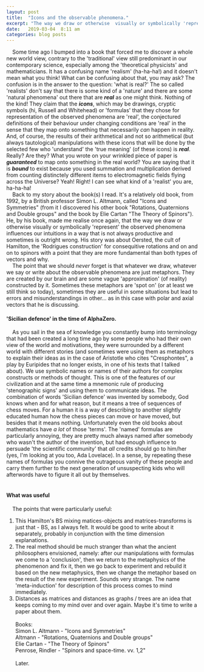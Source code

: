 ```yaml
---
layout: post
title:  "Icons and the observable phenomena."
excerpt: "The way we draw or otherwise  visually or symbolically 'represent' the observed phenomena influences our intuitions in a way that is not always productive and sometimes is outright wrong as in the case of 'arrows' and polar / axial vectors."
date:   2019-03-04  8:11 am
categories: blog posts
---
```


&nbsp;&nbsp;&nbsp;&nbsp;Some time ago I bumped into a book that forced me to discover a whole new world view, contrary to the 'traditional' view still predominant in our contemporary science, especially among the 'theoretical physicists' and mathematicians. It has a confusing name 'realism' (ha-ha-ha!) and it doesn't mean what you think! What can be confusing about that, you may ask? The confusion is in the answer to the question: 'what is real?' The so called 'realists' don't say that there is some kind of a 'nature' and there are some 'natural phenomena' out there that are _**real**_ as one might think. Nothing of the kind! They claim that the _**icons**_, which may be drawings, cryptic symbols (hi, Russell and Whitehead) or 'formulas' that they chose for representation of the observed phenomena are 'real', the conjectured definitions of their behaviour under changing conditions are 'real' in the sense that they map onto something that necessarily _can_ happen in reality. And, of course, the results of their arithmetical and not so arithmetical (but always tautological) manipulations with these icons that will be done by the selected few who 'understand' the 'true meaning' (of these icons) is _**real**_. Really? Are they? What you wrote on your wrinkled piece of paper is _**guaranteed**_ to map onto something in the real world? You are saying that it is _**bound**_ to exist because you used summation and multiplication derived from counting distinctely different items to electromagnetic fields flying across the Universe? Yeah! Right! I can see what kind of a 'realist' you are, ha-ha-ha!<br>
&nbsp;&nbsp;&nbsp;&nbsp;Back to my story about the book(s) I read. It's a relatively old book, from 1992, by a British professor Simon L. Altmann, called "Icons and Symmetries" (from it I discovered his other book "Rotations, Quaternions and Double groups" and the book by Elie Cartan "The Theory of Spinors"). He, by his book, made me realise once again, that the way we draw or otherwise  visually or symbolically 'represent' the observed phenomena influences our intuitions in a way that is not always productive and sometimes is outright wrong. His story was about Oersted, the cult of Hamilton, the 'Rodrigues construction' for consequitive rotations and on and on to spinors with a point that they are more fundamental than both types of vectors and why.<br>
&nbsp;&nbsp;&nbsp;&nbsp;The point that we should _never_ forget is that whatever we draw, whatever we say or write about the observable phenomena are just metaphors. They are created by our brain and are some vague 'approximation' (of reality) constructed by it. Sometimes these metaphors are 'spot on' (or at least we still think so today), sometimes they are useful in some situations but lead to errors and misunderstandings in other... as in this case with polar and axial vectors that he is discussing.
#### 'Sicilian defence' in the time of AlphaZero.
&nbsp;&nbsp;&nbsp;&nbsp;As you sail in the sea of knowledge you constantly bump into terminology that had been created a long time ago by some people who had their own view of the world and motivations, they were surrounded by a different world with different stories (and sometimes were using them as metaphors to explain their ideas as in the case of Aristotle who cites "Cresphontes", a play by Euripides that no longer exists, in one of his texts that I talked about). We use symbolic names or names of their authors for complex constructs or methods of thought. This is one of the features of our civilization and at the same time a mnemonic rule of producing 'stenographic signs' and using them to communicate ideas. The combination of words 'Sicilian defence' was invented by somebody, God knows when and for what reason, but it means a tree of sequences of chess moves. For a human it is a way of describing to another slightly educated human how the chess pieces can move or have moved, but besides that it means nothing. Unfortunately even the old books about mathematics have _a lot_ of those 'terms'. The 'named' formulas are particularly annoying, they are pretty much always named after somebody who wasn't the author of the invention, but had enough influence to persuade 'the scientific community' that _all_ credits should go to him/her (yes, I'm looking at you too, Ada Lovelace). In a sense, by repeating these names of formulas you connive the outrageous vanity of these people and carry them further to the next generation of unsuspecting kids who will afterwords have to figure it all out by themselves.
<br><br>
#### What was useful
&nbsp;&nbsp;&nbsp;&nbsp;The points that were particularly useful:
1. This Hamilton's BS mixing matices-objects and matrices-transforms is just that - BS, as I always felt. It would be good to write about it separately, probably in conjunction with the time dimension explanations.
2. The real method should be much stranger than what the ancient philosophers envisioned, namely: after our manipulations with formulas we come to a 'conclusion', then we return to the metaphysics of the phenomenon and fix it, then we go back to experiment and rebuild it based on the new metaphysics, then we change the metaphor based on the result of the new experiment. Sounds very strange. The name 'meta-induction' for description of this process comes to mind immediately.
3. Distances as matrices and distances as graphs / trees are an idea that keeps coming to my mind over and over again. Maybe it's time to write a paper about them.
<br><br>
Books:<br>
Simon L. Altmann - "Icons and Symmetries"<br> 
Altmann - "Rotations, Quaternions and Double groups"<br>
Elie Cartan - "The Theory of Spinors"<br>
Penrose, Rindler - "Spinors and space-time. vv. 1,2"<br><br>
Later.
